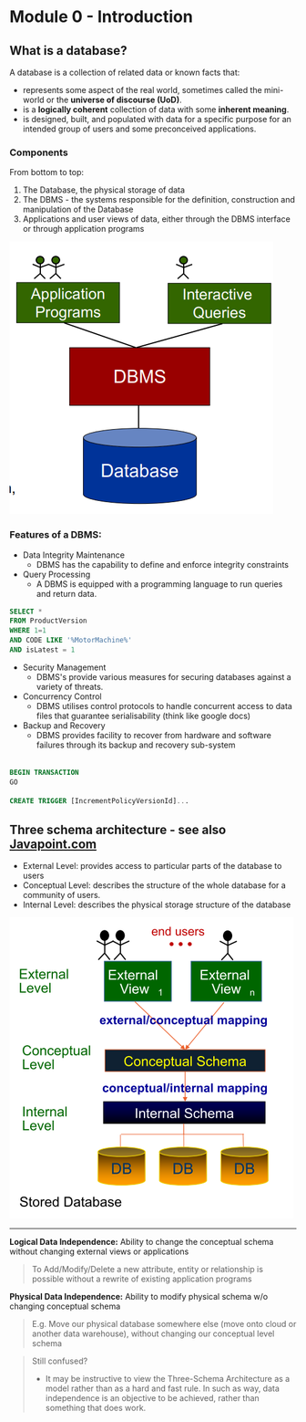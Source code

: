 # Module 0 - Introduction   

## What is a database?
A database is a collection of related data or 
known facts that:
- represents some aspect of the real world, sometimes called the mini-world or the **universe of discourse (UoD)**.
- is a **logically coherent** collection of data with some **inherent meaning**. 
- is designed, built, and populated with data for a specific purpose for an intended group of users and some preconceived applications.

<!-- ### What is a Database Management System (DBMS)?
A software system that facilitates the processes of:
- Defining a database includes specifying the types, structures, and constraints for the data
- Constructing the database is the process of storing the data on some storage medium that is controlled by the DBMS.
- Manipulating a database includes functions such as querying the database to retrieve specific data, updating the database to reflect changes in the miniworld, and generating reports from the data.
- Sharing a database allows multiple users and programs to access the
database simultaneously.  -->

### Components
From bottom to top:
1. The Database, the physical storage of data
2. The DBMS - the systems responsible for the definition, construction and manipulation of the Database
3. Applications and user views of data, either through the DBMS interface or
through application programs

![Alt text](assets\IMG1.PNG)

### Features of a DBMS:
- Data Integrity Maintenance
    - DBMS has the capability to define and enforce integrity constraints
- Query Processing
  - A DBMS is equipped with a programming language to run queries and return data. 

```SQL
SELECT * 
FROM ProductVersion
WHERE 1=1
AND CODE LIKE '%MotorMachine%'
AND isLatest = 1
```
- Security Management
  - DBMS's provide various measures for securing databases against a variety of threats.
- Concurrency Control   
  - DBMS utilises control protocols to handle concurrent access to data
files that guarantee serialisability (think like google docs)
- Backup and Recovery
  - DBMS provides facility to recover from hardware and software failures
through its backup and recovery sub-system
```SQL

BEGIN TRANSACTION
GO

CREATE TRIGGER [IncrementPolicyVersionId]...
```

## Three schema architecture - see also [Javapoint.com](https://www.javatpoint.com/dbms-three-schema-architecture)
- External Level: provides access to particular parts of the database to users
- Conceptual Level: describes the structure of the whole database for a community of users.
- Internal Level: describes the physical storage structure of the database

![alt text](assets\IMG119.PNG)

---

**Logical Data Independence:** Ability to change the conceptual schema without changing external views or applications
> To Add/Modify/Delete a new attribute, entity or relationship is possible without a rewrite of existing application programs 


**Physical Data Independence:** Ability to modify physical schema w/o changing conceptual schema
> E.g. Move our physical database somewhere else (move onto cloud or another data warehouse), without changing our conceptual level schema


> Still confused?
> - It may be instructive to view the Three-Schema Architecture as a model rather than as a hard and fast rule. In such as way, data independence is an objective to be achieved, rather than something that does work.